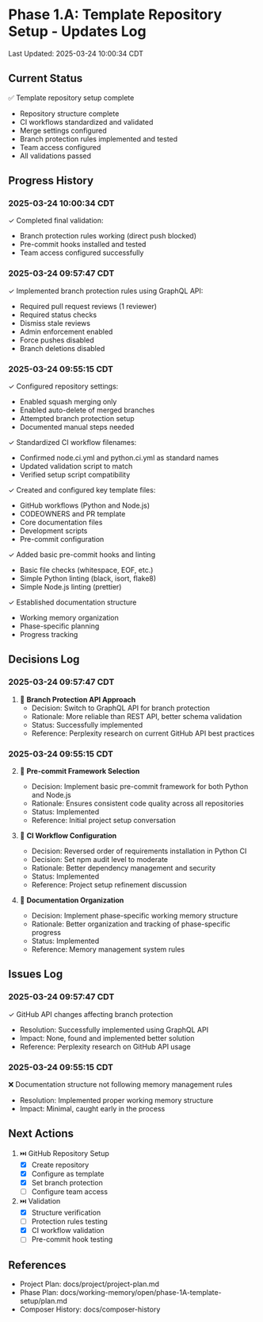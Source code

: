 # Phase 1.A: Template Repository Setup - Updates Log
Last Updated: 2025-03-24 10:00:34 CDT

## Current Status
✅ Template repository setup complete
- Repository structure complete
- CI workflows standardized and validated
- Merge settings configured
- Branch protection rules implemented and tested
- Team access configured
- All validations passed

## Progress History

### 2025-03-24 10:00:34 CDT
✓ Completed final validation:
  - Branch protection rules working (direct push blocked)
  - Pre-commit hooks installed and tested
  - Team access configured successfully

### 2025-03-24 09:57:47 CDT
✓ Implemented branch protection rules using GraphQL API:
  - Required pull request reviews (1 reviewer)
  - Required status checks
  - Dismiss stale reviews
  - Admin enforcement enabled
  - Force pushes disabled
  - Branch deletions disabled

### 2025-03-24 09:55:15 CDT
✓ Configured repository settings:
  - Enabled squash merging only
  - Enabled auto-delete of merged branches
  - Attempted branch protection setup
  - Documented manual steps needed

✓ Standardized CI workflow filenames:
  - Confirmed node.ci.yml and python.ci.yml as standard names
  - Updated validation script to match
  - Verified setup script compatibility

✓ Created and configured key template files:
  - GitHub workflows (Python and Node.js)
  - CODEOWNERS and PR template
  - Core documentation files
  - Development scripts
  - Pre-commit configuration

✓ Added basic pre-commit hooks and linting
  - Basic file checks (whitespace, EOF, etc.)
  - Simple Python linting (black, isort, flake8)
  - Simple Node.js linting (prettier)

✓ Established documentation structure
  - Working memory organization
  - Phase-specific planning
  - Progress tracking

## Decisions Log

### 2025-03-24 09:57:47 CDT
1. 🤔 **Branch Protection API Approach**
   - Decision: Switch to GraphQL API for branch protection
   - Rationale: More reliable than REST API, better schema validation
   - Status: Successfully implemented
   - Reference: Perplexity research on current GitHub API best practices

### 2025-03-24 09:55:15 CDT
2. 🤔 **Pre-commit Framework Selection**
   - Decision: Implement basic pre-commit framework for both Python and Node.js
   - Rationale: Ensures consistent code quality across all repositories
   - Status: Implemented
   - Reference: Initial project setup conversation

3. 🤔 **CI Workflow Configuration**
   - Decision: Reversed order of requirements installation in Python CI
   - Decision: Set npm audit level to moderate
   - Rationale: Better dependency management and security
   - Status: Implemented
   - Reference: Project setup refinement discussion

4. 🤔 **Documentation Organization**
   - Decision: Implement phase-specific working memory structure
   - Rationale: Better organization and tracking of phase-specific progress
   - Status: Implemented
   - Reference: Memory management system rules

## Issues Log

### 2025-03-24 09:57:47 CDT
✓ GitHub API changes affecting branch protection
- Resolution: Successfully implemented using GraphQL API
- Impact: None, found and implemented better solution
- Reference: Perplexity research on GitHub API usage

### 2025-03-24 09:55:15 CDT
❌ Documentation structure not following memory management rules
- Resolution: Implemented proper working memory structure
- Impact: Minimal, caught early in the process

## Next Actions
1. ⏭️ GitHub Repository Setup
   - [x] Create repository
   - [x] Configure as template
   - [x] Set branch protection
   - [ ] Configure team access

2. ⏭️ Validation
   - [x] Structure verification
   - [ ] Protection rules testing
   - [x] CI workflow validation
   - [ ] Pre-commit hook testing

## References
- Project Plan: docs/project/project-plan.md
- Phase Plan: docs/working-memory/open/phase-1A-template-setup/plan.md
- Composer History: docs/composer-history 